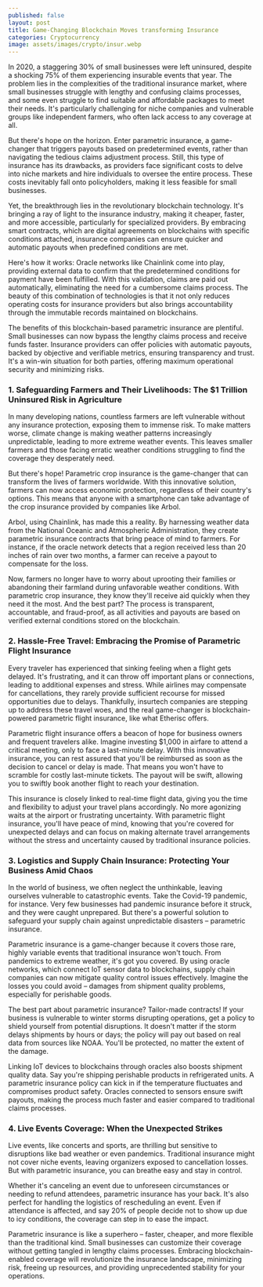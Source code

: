 ```yaml
---
published: false
layout: post
title: Game-Changing Blockchain Moves transforming Insurance
categories: Cryptocurrency
image: assets/images/crypto/insur.webp
---
```

In 2020, a staggering 30% of small businesses were left uninsured, despite a shocking 75% of them experiencing insurable events that year. The problem lies in the complexities of the traditional insurance market, where small businesses struggle with lengthy and confusing claims processes, and some even struggle to find suitable and affordable packages to meet their needs. It's particularly challenging for niche companies and vulnerable groups like independent farmers, who often lack access to any coverage at all.

But there's hope on the horizon. Enter parametric insurance, a game-changer that triggers payouts based on predetermined events, rather than navigating the tedious claims adjustment process. Still, this type of insurance has its drawbacks, as providers face significant costs to delve into niche markets and hire individuals to oversee the entire process. These costs inevitably fall onto policyholders, making it less feasible for small businesses.

Yet, the breakthrough lies in the revolutionary blockchain technology. It's bringing a ray of light to the insurance industry, making it cheaper, faster, and more accessible, particularly for specialized providers. By embracing smart contracts, which are digital agreements on blockchains with specific conditions attached, insurance companies can ensure quicker and automatic payouts when predefined conditions are met.

Here's how it works: Oracle networks like Chainlink come into play, providing external data to confirm that the predetermined conditions for payment have been fulfilled. With this validation, claims are paid out automatically, eliminating the need for a cumbersome claims process. The beauty of this combination of technologies is that it not only reduces operating costs for insurance providers but also brings accountability through the immutable records maintained on blockchains.

The benefits of this blockchain-based parametric insurance are plentiful. Small businesses can now bypass the lengthy claims process and receive funds faster. Insurance providers can offer policies with automatic payouts, backed by objective and verifiable metrics, ensuring transparency and trust. It's a win-win situation for both parties, offering maximum operational security and minimizing risks.

### 1. Safeguarding Farmers and Their Livelihoods: The $1 Trillion Uninsured Risk in Agriculture

In many developing nations, countless farmers are left vulnerable without any insurance protection, exposing them to immense risk. To make matters worse, climate change is making weather patterns increasingly unpredictable, leading to more extreme weather events. This leaves smaller farmers and those facing erratic weather conditions struggling to find the coverage they desperately need.

But there's hope! Parametric crop insurance is the game-changer that can transform the lives of farmers worldwide. With this innovative solution, farmers can now access economic protection, regardless of their country's options. This means that anyone with a smartphone can take advantage of the crop insurance provided by companies like Arbol.

Arbol, using Chainlink, has made this a reality. By harnessing weather data from the National Oceanic and Atmospheric Administration, they create parametric insurance contracts that bring peace of mind to farmers. For instance, if the oracle network detects that a region received less than 20 inches of rain over two months, a farmer can receive a payout to compensate for the loss.

Now, farmers no longer have to worry about uprooting their families or abandoning their farmland during unfavorable weather conditions. With parametric crop insurance, they know they'll receive aid quickly when they need it the most. And the best part? The process is transparent, accountable, and fraud-proof, as all activities and payouts are based on verified external conditions stored on the blockchain.

### 2. Hassle-Free Travel: Embracing the Promise of Parametric Flight Insurance

Every traveler has experienced that sinking feeling when a flight gets delayed. It's frustrating, and it can throw off important plans or connections, leading to additional expenses and stress. While airlines may compensate for cancellations, they rarely provide sufficient recourse for missed opportunities due to delays. Thankfully, insurtech companies are stepping up to address these travel woes, and the real game-changer is blockchain-powered parametric flight insurance, like what Etherisc offers.

Parametric flight insurance offers a beacon of hope for business owners and frequent travelers alike. Imagine investing $1,000 in airfare to attend a critical meeting, only to face a last-minute delay. With this innovative insurance, you can rest assured that you'll be reimbursed as soon as the decision to cancel or delay is made. That means you won't have to scramble for costly last-minute tickets. The payout will be swift, allowing you to swiftly book another flight to reach your destination.

This insurance is closely linked to real-time flight data, giving you the time and flexibility to adjust your travel plans accordingly. No more agonizing waits at the airport or frustrating uncertainty. With parametric flight insurance, you'll have peace of mind, knowing that you're covered for unexpected delays and can focus on making alternate travel arrangements without the stress and uncertainty caused by traditional insurance policies.

### 3. Logistics and Supply Chain Insurance: Protecting Your Business Amid Chaos

In the world of business, we often neglect the unthinkable, leaving ourselves vulnerable to catastrophic events. Take the Covid-19 pandemic, for instance. Very few businesses had pandemic insurance before it struck, and they were caught unprepared. But there's a powerful solution to safeguard your supply chain against unpredictable disasters – parametric insurance.

Parametric insurance is a game-changer because it covers those rare, highly variable events that traditional insurance won't touch. From pandemics to extreme weather, it's got you covered. By using oracle networks, which connect IoT sensor data to blockchains, supply chain companies can now mitigate quality control issues effectively. Imagine the losses you could avoid – damages from shipment quality problems, especially for perishable goods.

The best part about parametric insurance? Tailor-made contracts! If your business is vulnerable to winter storms disrupting operations, get a policy to shield yourself from potential disruptions. It doesn't matter if the storm delays shipments by hours or days; the policy will pay out based on real data from sources like NOAA. You'll be protected, no matter the extent of the damage.

Linking IoT devices to blockchains through oracles also boosts shipment quality data. Say you're shipping perishable products in refrigerated units. A parametric insurance policy can kick in if the temperature fluctuates and compromises product safety. Oracles connected to sensors ensure swift payouts, making the process much faster and easier compared to traditional claims processes.

### 4. Live Events Coverage: When the Unexpected Strikes

Live events, like concerts and sports, are thrilling but sensitive to disruptions like bad weather or even pandemics. Traditional insurance might not cover niche events, leaving organizers exposed to cancellation losses. But with parametric insurance, you can breathe easy and stay in control.

Whether it's canceling an event due to unforeseen circumstances or needing to refund attendees, parametric insurance has your back. It's also perfect for handling the logistics of rescheduling an event. Even if attendance is affected, and say 20% of people decide not to show up due to icy conditions, the coverage can step in to ease the impact.

Parametric insurance is like a superhero – faster, cheaper, and more flexible than the traditional kind. Small businesses can customize their coverage without getting tangled in lengthy claims processes. Embracing blockchain-enabled coverage will revolutionize the insurance landscape, minimizing risk, freeing up resources, and providing unprecedented stability for your operations.
